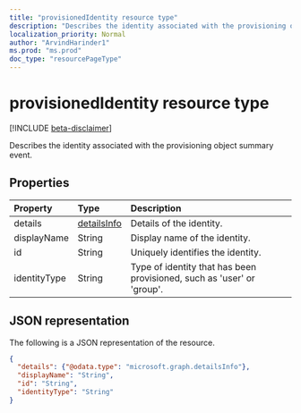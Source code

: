 ```yaml
---
title: "provisionedIdentity resource type"
description: "Describes the identity associated with the provisioning object summary event."
localization_priority: Normal
author: "ArvindHarinder1"
ms.prod: "ms.prod"
doc_type: "resourcePageType"
---
```


# provisionedIdentity resource type

[!INCLUDE [beta-disclaimer](../../includes/beta-disclaimer.md)]

Describes the identity associated with the provisioning object summary event. 

## Properties

| Property     | Type        | Description |
|:-------------|:------------|:------------|
|details|[detailsInfo](detailsinfo.md)|Details of the identity.|
|displayName|String|Display name of the identity. |
|id|String|Uniquely identifies the identity.|
|identityType|String|Type of identity that has been provisioned, such as 'user' or 'group'.|

## JSON representation

The following is a JSON representation of the resource.

<!-- {
  "blockType": "resource",
  "optionalProperties": [

  ],
  "@odata.type": "microsoft.graph.provisionedIdentity",
  "baseType": null
}-->

```json
{
  "details": {"@odata.type": "microsoft.graph.detailsInfo"},
  "displayName": "String",
  "id": "String",
  "identityType": "String"
}
```

<!-- uuid: 16cd6b66-4b1a-43a1-adaf-3a886856ed98
2019-02-04 14:57:30 UTC -->
<!-- {
  "type": "#page.annotation",
  "description": "provisionedIdentity resource",
  "keywords": "",
  "section": "documentation",
  "tocPath": ""
}-->

